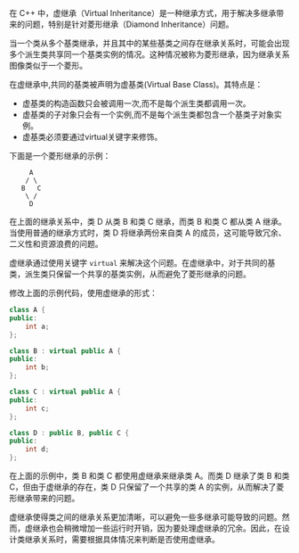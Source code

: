 在 C++ 中，虚继承（Virtual Inheritance）是一种继承方式，用于解决多继承带来的问题，特别是针对菱形继承（Diamond Inheritance）问题。

当一个类从多个基类继承，并且其中的某些基类之间存在继承关系时，可能会出现多个派生类共享同一个基类实例的情况。这种情况被称为菱形继承，因为继承关系图像类似于一个菱形。

在虚继承中,共同的基类被声明为虚基类(Virtual Base Class)。其特点是：
- 虚基类的构造函数只会被调用一次,而不是每个派生类都调用一次。
- 虚基类的子对象只会有一个实例,而不是每个派生类都包含一个基类子对象实例。
- 虚基类必须要通过virtual关键字来修饰。

下面是一个菱形继承的示例：

```
     A
    / \
   B   C
    \ /
     D
```

在上面的继承关系中，类 D 从类 B 和类 C 继承，而类 B 和类 C 都从类 A 继承。当使用普通的继承方式时，类 D 将继承两份来自类 A 的成员，这可能导致冗余、二义性和资源浪费的问题。

虚继承通过使用关键字 `virtual` 来解决这个问题。在虚继承中，对于共同的基类，派生类只保留一个共享的基类实例，从而避免了菱形继承的问题。

修改上面的示例代码，使用虚继承的形式：

```cpp
class A {
public:
    int a;
};

class B : virtual public A {
public:
    int b;
};

class C : virtual public A {
public:
    int c;
};

class D : public B, public C {
public:
    int d;
};
```

在上面的示例中，类 B 和类 C 都使用虚继承来继承类 A。而类 D 继承了类 B 和类 C，但由于虚继承的存在，类 D 只保留了一个共享的类 A 的实例，从而解决了菱形继承带来的问题。

虚继承使得类之间的继承关系更加清晰，可以避免一些多继承可能导致的问题。然而，虚继承也会稍微增加一些运行时开销，因为要处理虚继承的冗余。因此，在设计类继承关系时，需要根据具体情况来判断是否使用虚继承。